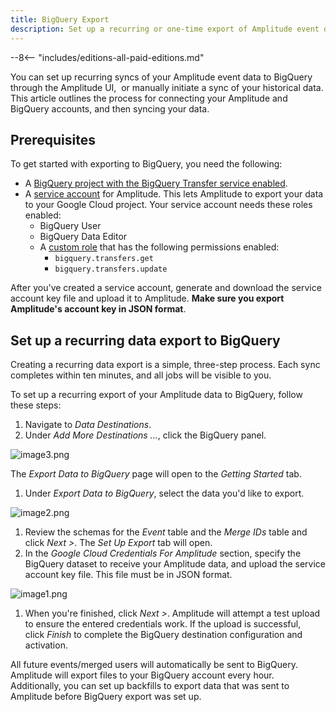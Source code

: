 ```yaml
---
title: BigQuery Export
description: Set up a recurring or one-time export of Amplitude event data to BigQuery.
---
```


--8<-- "includes/editions-all-paid-editions.md"

You can set up recurring syncs of your Amplitude event data to BigQuery through the Amplitude UI,  or manually initiate a sync of your historical data. This article outlines the process for connecting your Amplitude and BigQuery accounts, and then syncing your data.

## Prerequisites

To get started with exporting to BigQuery, you need the following: 

- A [BigQuery project with the BigQuery Transfer service enabled](https://cloud.google.com/bigquery-transfer/docs/enable-transfer-service).
- A [service account](https://cloud.google.com/iam/docs/creating-managing-service-account-keys) for Amplitude. This lets Amplitude to export your data to your Google Cloud project. Your service account needs these roles enabled:
   - BigQuery User
   - BigQuery Data Editor
   - A [custom role](https://cloud.google.com/iam/docs/creating-custom-roles#creating_a_custom_role) that has the following permissions enabled:
     - `bigquery.transfers.get`
     - `bigquery.transfers.update`

After you've created a service account, generate and download the service account key file and upload it to Amplitude. **Make sure you export Amplitude's account key in JSON format**.

## Set up a recurring data export to BigQuery

Creating a recurring data export is a simple, three-step process. Each sync completes within ten minutes, and all jobs will be visible to you.

To set up a recurring export of your Amplitude data to BigQuery, follow these steps:

1. Navigate to *Data Destinations*.
2. Under *Add More Destinations ...*, click the BigQuery panel.

![image3.png](https://help.amplitude.com/hc/article_attachments/4416451511579/image3.png)

The *Export Data to BigQuery* page will open to the *Getting Started* tab.

1. Under *Export Data to BigQuery*, select the data you'd like to export.

![image2.png](https://help.amplitude.com/hc/article_attachments/4416443987995/image2.png)

1. Review the schemas for the *Event* table and the *Merge IDs* table and click *Next >*. The *Set Up Export* tab will open.
2. In the *Google Cloud Credentials For Amplitude* section, specify the BigQuery dataset to receive your Amplitude data, and upload the service account key file. This file must be in JSON format.

![image1.png](https://help.amplitude.com/hc/article_attachments/4416436180379/image1.png)

1. When you're finished, click *Next >*. Amplitude will attempt a test upload to ensure the entered credentials work. If the upload is successful, click *Finish* to complete the BigQuery destination configuration and activation.

All future events/merged users will automatically be sent to BigQuery. Amplitude will export files to your BigQuery account every hour. Additionally, you can set up backfills to export data that was sent to Amplitude before BigQuery export was set up.
